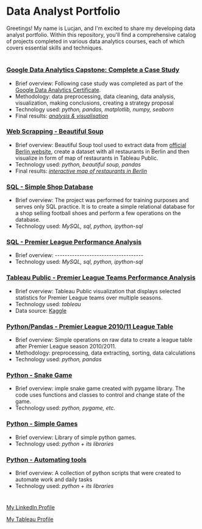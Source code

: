 # Data Analyst Portfolio

Greetings! My name is Lucjan, and I'm excited to share my developing data analyst portfolio. Within this repository, you'll find a comprehensive catalog of projects completed in various data analytics courses, each of which covers essential skills and techniques.
#
### [Google Data Analytics Capstone: Complete a Case Study](https://github.com/lucjankonopka/cyclistic_case_study)

- Brief overview: Following case study was completed as part of the [Google Data Analytics Certificate](https://www.credly.com/badges/d8457d2e-06e4-4142-8ea1-4cfd52f24c67/linked_in_profile).
- Methodology: data preprocessing, data cleaning, data analysis, visualization, making conclusions, creating a strategy proposal
- Technology used: *python, pandas, matplotlib, numpy, seaborn*
- Final results: [*analysis & visualisation*](https://github.com/lucjankonopka/cyclistic_case_study/blob/main/How%20Does%20a%20Bike-Share%20%20Navigate%20Speedy%20Success.pdf)

### [Web Scrapping - Beautiful Soup](https://github.com/lucjankonopka/web_scrapping)

- Brief overview:   Beautiful Soup tool used to extract data from [official Berlin website](https://www.berlin.de/restaurants/stadtteile/), create a dataset with all restaurants in Berlin and then visualize in form of map of restaurants in Tableau Public.
- Technology used: *python, beautiful soup, pandas*
- Final results: [*interactive map of restaurants in Berlin*](https://public.tableau.com/app/profile/lucjan.konopka/viz/RestaurantsinBerlin/RestaurantsinBerlin)

### [SQL - Simple Shop Database](https://github.com/lucjankonopka/sql_shop_database) 

- Brief overview: The project was performed for training purposes and serves only SQL practice. It is to create a simple relational database for a shop selling football shoes and perform a few operations on the database.
- Technology used: *MySQL, sql, python, ipython-sql*

### [SQL - Premier League Performance Analysis](------------------------------------) 

- Brief overview: ------------------------------------
- Technology used: *MySQL, sql, python, ipython-sql*

### [Tableau Public - Premier League Teams Performance Analysis](https://public.tableau.com/app/profile/lucjan.konopka/viz/PremierLeagueanalysis_16762432338890/PremierLeagueTeamsAnalysis) 

- Brief overview: Tableau Public visualization that displays selected statistics for Premier League teams over multiple seasons.
- Technology used: *tableau*
- Data source: [Kaggle](www.kaggle.com/datasets/pablohfreitas/all-premier-league-matches-20102021)

### [Python/Pandas - Premier League 2010/11 League Table](https://github.com/lucjankonopka/pandas_data_analysis) 

- Brief overview: Simple operations on raw data to create a league table after Premier League season 2010/2011.
- Methodology: preprocessing, data extracting, sorting, data calculations
- Technology used: *python, pandas*

### [Python - Snake Game](https://github.com/lucjankonopka/snake_game_python) 

- Brief overview: imple snake game created with pygame library. The code uses functions and classes to control and change state of the game.
- Technology used: *python, pygame, etc.*

### [Python - Simple Games](https://github.com/lucjankonopka/simple_python_games) 

- Brief overview: Library of simple python games.
- Technology used: *python + its libraries*

### [Python - Automating tools](https://github.com/lucjankonopka/automating_tools) 

- Brief overview: A collection of python scripts that were created to automate work and daily tasks
- Technology used: *python + its libraries*

# 
[My LinkedIn Profile](https://www.linkedin.com/in/lucjankonopka/)

[My Tableau Profile](https://public.tableau.com/app/profile/lucjan.konopka)
